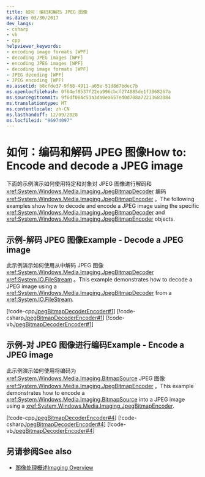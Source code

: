 ```yaml
---
title: 如何：编码和解码 JPEG 图像
ms.date: 03/30/2017
dev_langs:
- csharp
- vb
- cpp
helpviewer_keywords:
- encoding image formats [WPF]
- decoding JPEG images [WPF]
- encoding JPEG images [WPF]
- decoding image formats [WPF]
- JPEG decoding [WPF]
- JPEG encoding [WPF]
ms.assetid: b8cfde37-9f68-4911-a05e-51d8d7bdec7b
ms.openlocfilehash: 0f64ef8537f22ea996cbcf274885de1f3968267a
ms.sourcegitcommit: 9f6df084c53a3da0ea657ed0d708a72213683084
ms.translationtype: MT
ms.contentlocale: zh-CN
ms.lasthandoff: 12/09/2020
ms.locfileid: "96974097"
---
```

# <a name="how-to-encode-and-decode-a-jpeg-image"></a><span data-ttu-id="2e58d-102">如何：编码和解码 JPEG 图像</span><span class="sxs-lookup"><span data-stu-id="2e58d-102">How to: Encode and decode a JPEG image</span></span>

<span data-ttu-id="2e58d-103">下面的示例演示如何使用特定和对象对 JPEG 图像进行解码和 <xref:System.Windows.Media.Imaging.JpegBitmapDecoder> 编码 <xref:System.Windows.Media.Imaging.JpegBitmapEncoder> 。</span><span class="sxs-lookup"><span data-stu-id="2e58d-103">The following examples show how to decode and encode a JPEG image using the specific <xref:System.Windows.Media.Imaging.JpegBitmapDecoder> and <xref:System.Windows.Media.Imaging.JpegBitmapEncoder> objects.</span></span>  
  
## <a name="example---decode-a-jpeg-image"></a><span data-ttu-id="2e58d-104">示例-解码 JPEG 图像</span><span class="sxs-lookup"><span data-stu-id="2e58d-104">Example - Decode a JPEG image</span></span>

<span data-ttu-id="2e58d-105">此示例演示如何使用从中解码 JPEG 图像 <xref:System.Windows.Media.Imaging.JpegBitmapDecoder> <xref:System.IO.FileStream> 。</span><span class="sxs-lookup"><span data-stu-id="2e58d-105">This example demonstrates how to decode a JPEG image using a <xref:System.Windows.Media.Imaging.JpegBitmapDecoder> from a <xref:System.IO.FileStream>.</span></span>  
  
[!code-cpp[JpegBitmapDecoderEncoder#1](~/samples/snippets/cpp/VS_Snippets_Wpf/JpegBitmapDecoderEncoder/CPP/jpegencoderdecoder.cpp#1)]
[!code-csharp[JpegBitmapDecoderEncoder#1](~/samples/snippets/csharp/VS_Snippets_Wpf/JpegBitmapDecoderEncoder/CSharp/JpegEncoderDecoder.cs#1)]
[!code-vb[JpegBitmapDecoderEncoder#1](~/samples/snippets/visualbasic/VS_Snippets_Wpf/JpegBitmapDecoderEncoder/VB/JpegEncoderDecoder.vb#1)]  
  
## <a name="example---encode-a-jpeg-image"></a><span data-ttu-id="2e58d-106">示例-对 JPEG 图像进行编码</span><span class="sxs-lookup"><span data-stu-id="2e58d-106">Example - Encode a JPEG image</span></span>

<span data-ttu-id="2e58d-107">此示例演示如何使用将编码为 <xref:System.Windows.Media.Imaging.BitmapSource> JPEG 图像 <xref:System.Windows.Media.Imaging.JpegBitmapEncoder> 。</span><span class="sxs-lookup"><span data-stu-id="2e58d-107">This example demonstrates how to encode a <xref:System.Windows.Media.Imaging.BitmapSource> into a JPEG image using a <xref:System.Windows.Media.Imaging.JpegBitmapEncoder>.</span></span>  
  
[!code-cpp[JpegBitmapDecoderEncoder#4](~/samples/snippets/cpp/VS_Snippets_Wpf/JpegBitmapDecoderEncoder/CPP/jpegencoderdecoder.cpp#4)]
[!code-csharp[JpegBitmapDecoderEncoder#4](~/samples/snippets/csharp/VS_Snippets_Wpf/JpegBitmapDecoderEncoder/CSharp/JpegEncoderDecoder.cs#4)]
[!code-vb[JpegBitmapDecoderEncoder#4](~/samples/snippets/visualbasic/VS_Snippets_Wpf/JpegBitmapDecoderEncoder/VB/JpegEncoderDecoder.vb#4)]  
  
## <a name="see-also"></a><span data-ttu-id="2e58d-108">另请参阅</span><span class="sxs-lookup"><span data-stu-id="2e58d-108">See also</span></span>

- [<span data-ttu-id="2e58d-109">图像处理概述</span><span class="sxs-lookup"><span data-stu-id="2e58d-109">Imaging Overview</span></span>](imaging-overview.md)
